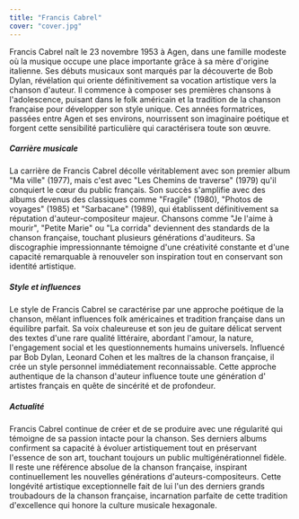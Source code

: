 ```yaml
---
title: "Francis Cabrel"
cover: "cover.jpg"
---
```


Francis Cabrel naît le 23 novembre 1953 à Agen, dans une famille modeste où la musique occupe une place importante grâce
à sa mère d'origine italienne. Ses débuts musicaux sont marqués par la découverte de Bob Dylan, révélation qui oriente
définitivement sa vocation artistique vers la chanson d'auteur. Il commence à composer ses premières chansons à
l'adolescence, puisant dans le folk américain et la tradition de la chanson française pour développer son style unique.
Ces années formatrices, passées entre Agen et ses environs, nourrissent son imaginaire poétique et forgent cette
sensibilité particulière qui caractérisera toute son œuvre.

##### Carrière musicale

La carrière de Francis Cabrel décolle véritablement avec son premier album "Ma ville" (1977), mais c'est avec "Les
Chemins de traverse" (1979) qu'il conquiert le cœur du public français. Son succès s'amplifie avec des albums devenus
des classiques comme "Fragile" (1980), "Photos de voyages" (1985) et "Sarbacane" (1989), qui établissent définitivement
sa réputation d'auteur-compositeur majeur. Chansons comme "Je l'aime à mourir", "Petite Marie" ou "La corrida"
deviennent des standards de la chanson française, touchant plusieurs générations d'auditeurs. Sa discographie
impressionnante témoigne d'une créativité constante et d'une capacité remarquable à renouveler son inspiration tout en
conservant son identité artistique.

##### Style et influences

Le style de Francis Cabrel se caractérise par une approche poétique de la chanson, mêlant influences folk américaines et
tradition française dans un équilibre parfait. Sa voix chaleureuse et son jeu de guitare délicat servent des textes
d'une rare qualité littéraire, abordant l'amour, la nature, l'engagement social et les questionnements humains
universels. Influencé par Bob Dylan, Leonard Cohen et les maîtres de la chanson française, il crée un style personnel
immédiatement reconnaissable. Cette approche authentique de la chanson d'auteur influence toute une génération d'
artistes français en quête de sincérité et de profondeur.

##### Actualité

Francis Cabrel continue de créer et de se produire avec une régularité qui témoigne de sa passion intacte pour la
chanson. Ses derniers albums confirment sa capacité à évoluer artistiquement tout en préservant l'essence de son art,
touchant toujours un public multigénérationnel fidèle. Il reste une référence absolue de la chanson française, inspirant
continuellement les nouvelles générations d'auteurs-compositeurs. Cette longévité artistique exceptionnelle fait de lui
l'un des derniers grands troubadours de la chanson française, incarnation parfaite de cette tradition d'excellence qui
honore la culture musicale hexagonale.
